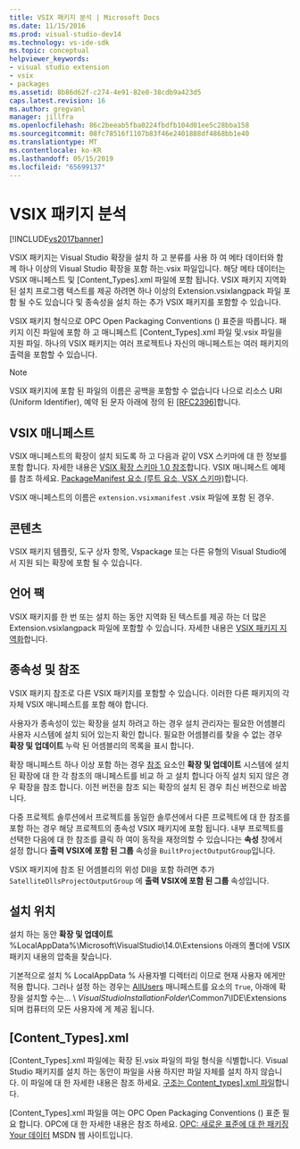 ```yaml
---
title: VSIX 패키지 분석 | Microsoft Docs
ms.date: 11/15/2016
ms.prod: visual-studio-dev14
ms.technology: vs-ide-sdk
ms.topic: conceptual
helpviewer_keywords:
- visual studio extension
- vsix
- packages
ms.assetid: 8b86d62f-c274-4e91-82e0-38cdb9a423d5
caps.latest.revision: 16
ms.author: gregvanl
manager: jillfra
ms.openlocfilehash: 86c2beeab5fba0224fbdfb104d01ee5c28bba158
ms.sourcegitcommit: 08fc78516f1107b83f46e2401888df4868bb1e40
ms.translationtype: MT
ms.contentlocale: ko-KR
ms.lasthandoff: 05/15/2019
ms.locfileid: "65699137"
---
```

# <a name="anatomy-of-a-vsix-package"></a>VSIX 패키지 분석
[!INCLUDE[vs2017banner](../includes/vs2017banner.md)]

VSIX 패키지는 Visual Studio 확장을 설치 하 고 분류를 사용 하 여 메타 데이터와 함께 하나 이상의 Visual Studio 확장을 포함 하는.vsix 파일입니다. 해당 메타 데이터는 VSIX 매니페스트 및 [Content_Types].xml 파일에 포함 됩니다. VSIX 패키지 지역화 된 설치 프로그램 텍스트를 제공 하려면 하나 이상의 Extension.vsixlangpack 파일 포함 될 수도 있습니다 및 종속성을 설치 하는 추가 VSIX 패키지를 포함할 수 있습니다.  
  
 VSIX 패키지 형식으로 OPC Open Packaging Conventions () 표준을 따릅니다. 패키지 이진 파일에 포함 하 고 매니페스트 [Content_Types].xml 파일 및.vsix 파일을 지원 파일. 하나의 VSIX 패키지는 여러 프로젝트나 자신의 매니페스트는 여러 패키지의 출력을 포함할 수 있습니다.  
  
> [!NOTE]
> VSIX 패키지에 포함 된 파일의 이름은 공백을 포함할 수 없습니다 나으로 리소스 URI (Uniform Identifier), 예약 된 문자 아래에 정의 된 [ \[RFC2396\]](http://go.microsoft.com/fwlink/?LinkId=90339)합니다.  
  
## <a name="the-vsix-manifest"></a>VSIX 매니페스트  
 VSIX 매니페스트의 확장이 설치 되도록 하 고 다음과 같이 VSX 스키마에 대 한 정보를 포함 합니다. 자세한 내용은 [VSIX 확장 스키마 1.0 참조](https://msdn.microsoft.com/76e410ec-b1fb-4652-ac98-4a4c52e09a2b)합니다. VSIX 매니페스트 예제를 참조 하세요. [PackageManifest 요소 (루트 요소, VSX 스키마)](https://msdn.microsoft.com/f8ae42ba-775a-4d2b-976a-f556e147f187)합니다.  
  
 VSIX 매니페스트의 이름은 `extension.vsixmanifest` .vsix 파일에 포함 된 경우.  
  
## <a name="the-content"></a>콘텐츠  
 VSIX 패키지 템플릿, 도구 상자 항목, Vspackage 또는 다른 유형의 Visual Studio에서 지원 되는 확장에 포함 될 수 있습니다.  
  
## <a name="language-packs"></a>언어 팩  
 VSIX 패키지를 한 번 또는 설치 하는 동안 지역화 된 텍스트를 제공 하는 더 많은 Extension.vsixlangpack 파일에 포함할 수 있습니다. 자세한 내용은 [VSIX 패키지 지역화](../extensibility/localizing-vsix-packages.md)합니다.  
  
## <a name="dependencies-and-references"></a>종속성 및 참조  
 VSIX 패키지 참조로 다른 VSIX 패키지를 포함할 수 있습니다. 이러한 다른 패키지의 각 자체 VSIX 매니페스트를 포함 해야 합니다.  
  
 사용자가 종속성이 있는 확장을 설치 하려고 하는 경우 설치 관리자는 필요한 어셈블리 사용자 시스템에 설치 되어 있는지 확인 합니다. 필요한 어셈블리를 찾을 수 없는 경우 **확장 및 업데이트** 누락 된 어셈블리의 목록을 표시 합니다.  
  
 확장 매니페스트 하나 이상 포함 하는 경우 [참조](https://msdn.microsoft.com/32c52934-e81e-4b53-8cb6-4df45ef7bfa8) 요소인 **확장 및 업데이트** 시스템에 설치 된 확장에 대 한 각 참조의 매니페스트를 비교 하 고 설치 합니다 아직 설치 되지 않은 경우 확장을 참조 합니다. 이전 버전을 참조 되는 확장의 설치 된 경우 최신 버전으로 바꿉니다.  
  
 다중 프로젝트 솔루션에서 프로젝트를 동일한 솔루션에서 다른 프로젝트에 대 한 참조를 포함 하는 경우 해당 프로젝트의 종속성 VSIX 패키지에 포함 됩니다. 내부 프로젝트를 선택한 다음에 대 한 참조를 클릭 하 여이 동작을 재정의할 수 있습니다는 **속성** 창에서 설정 합니다 **출력 VSIX에 포함 된 그룹** 속성을 `BuiltProjectOutputGroup`입니다.  
  
 VSIX 패키지에 참조 된 어셈블리의 위성 Dll을 포함 하려면 추가 `SatelliteDllsProjectOutputGroup` 에 **출력 VSIX에 포함 된 그룹** 속성입니다.  
  
## <a name="installation-location"></a>설치 위치  
 설치 하는 동안 **확장 및 업데이트** %LocalAppData%\Microsoft\VisualStudio\14.0\Extensions 아래의 폴더에 VSIX 패키지 내용의 압축을 찾습니다.  
  
 기본적으로 설치 % LocalAppData % 사용자별 디렉터리 이므로 현재 사용자 에게만 적용 합니다. 그러나 설정 하는 경우는 [AllUsers](https://msdn.microsoft.com/ac817f50-3276-4ddb-b467-8bbb1432455b) 매니페스트를 요소의 `True`, 아래에 확장을 설치할 수는... \\ *VisualStudioInstallationFolder*\Common7\IDE\Extensions 되며 컴퓨터의 모든 사용자에 게 제공 됩니다.  
  
## <a name="contenttypesxml"></a>[Content_Types].xml  
 [Content_Types].xml 파일에는 확장 된.vsix 파일의 파일 형식을 식별합니다. Visual Studio 패키지를 설치 하는 동안이 파일을 사용 하지만 파일 자체를 설치 하지 않습니다. 이 파일에 대 한 자세한 내용은 참조 하세요. [구조는 Content_types\].xml 파일](../extensibility/the-structure-of-the-content-types-dot-xml-file.md)합니다.  
  
 [Content_Types].xml 파일을 여는 OPC Open Packaging Conventions () 표준 필요 합니다. OPC에 대 한 자세한 내용은 참조 하세요. [OPC: 새로운 표준에 대 한 패키징 Your 데이터](http://go.microsoft.com/fwlink/?LinkID=148207) MSDN 웹 사이트입니다.
